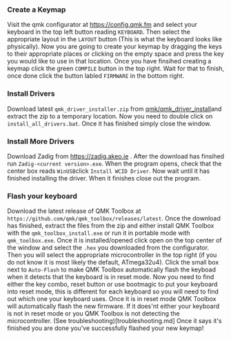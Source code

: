 ### Create a Keymap
Visit the qmk configurator at https://config.qmk.fm and select your keyboard in the top left button reading `KEYBOARD`. Then select the appropriate layout in the `LAYOUT` button (This is what the keyboard looks like physically). Now you are going to create your keymap by dragging the keys to their appropriate places or clicking on the empty space and press the key you would like to use in that location. Once you have finsihed creating a keymap click the green `COMPILE` button in the top right. Wait for that to finish, once done click the button labled `FIRMWARE` in the bottom right.

### Install Drivers
Download latest `qmk_driver_installer.zip` from [qmk/qmk_driver_install](https://github.com/qmk/qmk_driver_installer/releases)and extract the zip to a temporary location. Now you need to double click on `install_all_drivers.bat`. Once it has finished simply close the window.

### Install More Drivers
Download Zadig from https://zadig.akeo.ie . After the download has finsihed run `Zadig-<current version>.exe`. When the program opens, check that the center box reads `WinUSB`click `Install WCID Driver`. Now wait until it has finished installing the driver. When it finishes close out the program.

### Flash your keyboard
Download the latest release of QMK Toolbox at `https://github.com/qmk/qmk_toolbox/releases/latest`. Once the download has finished, extract the files from the zip and either install QMK Toolbox with the `qmk_toolbox_install.exe` or run it in portable mode with `qmk_toolbox.exe`. Once it is installed/opened click open on the top center of the window and select the `.hex` you downloaded from the configurator. Then you will select the appropriate microcontroller in the top right (if you do not know it is most likely the default, ATmega32u4). Click the small box next to `Auto-Flash` to make QMK Toolbox automatically flash the keyboad when it detects that the keyboard is in reset mode. Now you need to find either the key combo, reset button or use bootmagic to put your keyboard into reset mode, this is different for each keyboard so you will need to find out which one your keyboard uses. Once it is in reset mode QMK Toolbox will automatically flash the new firmware. If it does'nt either your keyboard is not in reset mode or you QMK Toolbox is not detecting the microcontroller. (See troubleshooting)[troubleshooting.md] Once it says it's finished you are done you've successfully flashed your new keymap!
